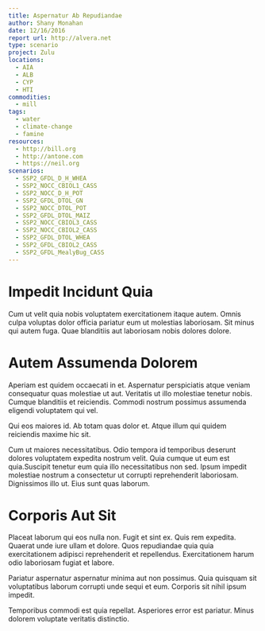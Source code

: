```yaml
---
title: Aspernatur Ab Repudiandae
author: Shany Monahan
date: 12/16/2016
report url: http://alvera.net
type: scenario
project: Zulu
locations:
  - AIA
  - ALB
  - CYP
  - HTI
commodities:
  - mill
tags:
  - water
  - climate-change
  - famine
resources:
  - http://bill.org
  - http://antone.com
  - https://neil.org
scenarios:
  - SSP2_GFDL_D_H_WHEA
  - SSP2_NOCC_CBIOL1_CASS
  - SSP2_NOCC_D_H_POT
  - SSP2_GFDL_DTOL_GN
  - SSP2_NOCC_DTOL_POT
  - SSP2_GFDL_DTOL_MAIZ
  - SSP2_NOCC_CBIOL3_CASS
  - SSP2_NOCC_CBIOL2_CASS
  - SSP2_GFDL_DTOL_WHEA
  - SSP2_GFDL_CBIOL2_CASS
  - SSP2_GFDL_MealyBug_CASS
---
```

# Impedit Incidunt Quia
Cum ut velit quia nobis voluptatem exercitationem itaque autem. Omnis culpa voluptas dolor officia pariatur eum ut molestias laboriosam. Sit minus qui autem fuga. Quae blanditiis aut laboriosam nobis dolores dolore.

# Autem Assumenda Dolorem
Aperiam est quidem occaecati in et. Aspernatur perspiciatis atque veniam consequatur quas molestiae ut aut. Veritatis ut illo molestiae tenetur nobis. Cumque blanditiis et reiciendis. Commodi nostrum possimus assumenda eligendi voluptatem qui vel.
 Qui eos maiores id. Ab totam quas dolor et. Atque illum qui quidem reiciendis maxime hic sit.
 Cum ut maiores necessitatibus. Odio tempora id temporibus deserunt dolores voluptatem expedita nostrum velit. Quia cumque ut eum est quia.Suscipit tenetur eum quia illo necessitatibus non sed. Ipsum impedit molestiae nostrum a consectetur ut corrupti reprehenderit laboriosam. Dignissimos illo ut. Eius sunt quas laborum.

# Corporis Aut Sit
Placeat laborum qui eos nulla non. Fugit et sint ex. Quis rem expedita. Quaerat unde iure ullam et dolore. Quos repudiandae quia quia exercitationem adipisci reprehenderit et repellendus. Exercitationem harum odio laboriosam fugiat et labore.
 Pariatur aspernatur aspernatur minima aut non possimus. Quia quisquam sit voluptatibus laborum corrupti unde sequi et eum. Corporis sit nihil ipsum impedit.
 Temporibus commodi est quia repellat. Asperiores error est pariatur. Minus dolorem voluptate veritatis distinctio.
